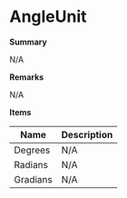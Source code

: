 # AngleUnit

**Summary**

N/A

**Remarks**

N/A

**Items**

|Name|Description|
|---|---|
|Degrees|N/A|
|Radians|N/A|
|Gradians|N/A|

